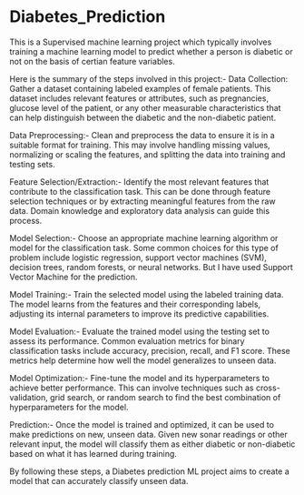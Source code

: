 # Diabetes_Prediction

This is a Supervised machine learning project which typically involves training a machine learning model to predict whether a person is diabetic or not on the basis of certian feature variables.

Here is the summary of the steps involved in this project:- Data Collection: Gather a dataset containing labeled examples of female patients. This dataset includes relevant features or attributes, such as pregnancies, glucose level of the patient, or any other measurable characteristics that can help distinguish between the diabetic and the non-diabetic patient.

Data Preprocessing:- Clean and preprocess the data to ensure it is in a suitable format for training. This may involve handling missing values, normalizing or scaling the features, and
splitting the data into training and testing sets.

Feature Selection/Extraction:- Identify the most relevant features that contribute to the classification task. This can be done through feature selection techniques or by extracting meaningful features from the raw data. Domain knowledge and exploratory data analysis can guide this process.

Model Selection:- Choose an appropriate machine learning algorithm or model for the classification task. Some common choices for this type of problem include logistic regression, support vector machines (SVM), decision trees, random forests, or neural networks. But I have used Support Vector Machine for the prediction.

Model Training:- Train the selected model using the labeled training data. The model learns from the features and their corresponding labels, adjusting its internal parameters to improve its predictive capabilities.

Model Evaluation:- Evaluate the trained model using the testing set to assess its performance. Common evaluation metrics for binary classification tasks include accuracy, precision,
recall, and F1 score. These metrics help determine how well the model generalizes to unseen data.

Model Optimization:- Fine-tune the model and its hyperparameters to achieve better performance. This can involve techniques such as cross-validation, grid search, or random search to find the best combination of hyperparameters for the model.

Prediction:- Once the model is trained and optimized, it can be used to make predictions on new, unseen data. Given new sonar readings or other relevant input, the model will classify them as either diabetic or non-diabetic based on what it has learned during training.

By following these steps, a Diabetes prediction ML project aims to create a model that can accurately classify unseen data.

